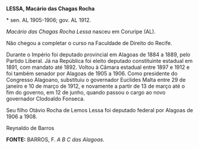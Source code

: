 **LESSA, Macário das Chagas Rocha**

\* sen. AL 1905-1906; gov. AL 1912.

*Macário das Chagas Rocha Lessa* nasceu em Coruripe (AL).

Não chegou a completar o curso na Faculdade de Direito do Recife.

Durante o Império foi deputado provincial em Alagoas de 1884 a 1889,
pelo Partido Liberal. Já na República foi eleito deputado constituinte
estadual em 1891, com mandato até 1892. Voltou à Câmara estadual entre
1897 e 1912 e foi também senador por Alagoas de 1905 a 1906. Como
presidente do Congresso Alagoano, substituiu o governador Euclides Malta
entre 29 de janeiro e 10 de março de 1912, e novamente a partir de 13 de
março até o fim do governo, em 12 de junho, quando passou o cargo ao
novo governador Clodoaldo Fonseca.

Seu filho Otávio Rocha de Lemos Lessa foi deputado federal por Alagoas
de 1906 a 1908.

Reynaldo de Barros

**FONTE:** BARROS, F. *A B C das Alagoas.*
